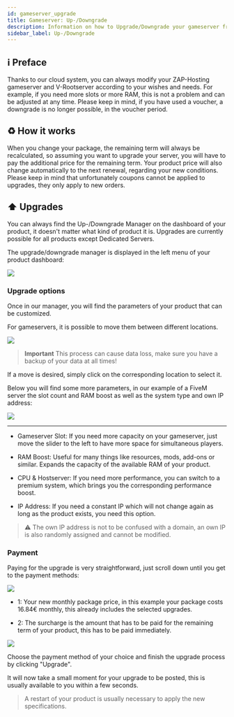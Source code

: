 ```yaml
---
id: gameserver_upgrade
title: Gameserver: Up-/Downgrade
description: Information on how to Upgrade/Downgrade your gameserver from ZAP-Hosting.com - ZAP-Hosting.com documentation
sidebar_label: Up-/Downgrade
---
```


## ℹ️ Preface

Thanks to our cloud system, you can always modify your ZAP-Hosting gameserver and V-Rootserver according to your wishes and needs.
For example, if you need more slots or more RAM, this is not a problem and can be adjusted at any time.
Please keep in mind, if you have used a voucher, a downgrade is no longer possible, in the voucher period.

## ♻️ How it works

When you change your package, the remaining term will always be recalculated, so assuming you want to upgrade your server, you will have to pay the additional price for the remaining term.
Your product price will also change automatically to the next renewal, regarding your new conditions.
Please keep in mind that unfortunately coupons cannot be applied to upgrades, they only apply to new orders.

## ⬆️ Upgrades

You can always find the Up-/Downgrade Manager on the dashboard of your product, it doesn't matter what kind of product it is.
Upgrades are currently possible for all products except Dedicated Servers.

The upgrade/downgrade manager is displayed in the left menu of your product dashboard:

![](https://screensaver01.zap-hosting.com/index.php/s/27Lb2rTJ3N9SNX5/preview)

### Upgrade options

Once in our manager, you will find the parameters of your product that can be customized.

For gameservers, it is possible to move them between different locations.

![](https://screensaver01.zap-hosting.com/index.php/s/H55ZK3TniQDHgpb/preview)

> **Important** This process can cause data loss, make sure you have a backup of your data at all times!

If a move is desired, simply click on the corresponding location to select it.

Below you will find some more parameters, in our example of a FiveM server the slot count and RAM boost as well as the system type and own IP address:

![](https://screensaver01.zap-hosting.com/index.php/s/osQCmw3fRR3KcML/preview)

*** 

* Gameserver Slot: If you need more capacity on your gameserver, just move the slider to the left to have more space for simultaneous players.

* RAM Boost: Useful for many things like resources, mods, add-ons or similar. Expands the capacity of the available RAM of your product.

* CPU & Hostserver: If you need more performance, you can switch to a premium system, which brings you the corresponding performance boost.

* IP Address: If you need a constant IP which will not change again as long as the product exists, you need this option.

> ⚠ The own IP address is not to be confused with a domain, an own IP is also randomly assigned and cannot be modified.

### Payment

Paying for the upgrade is very straightforward, just scroll down until you get to the payment methods:

![](https://screensaver01.zap-hosting.com/index.php/s/5qQqqqdHWDyFwKG/preview)

* 1: Your new monthly package price, in this example your package costs 16.84€ monthly, this already includes the selected upgrades.

* 2: The surcharge is the amount that has to be paid for the remaining term of your product, this has to be paid immediately.

![](https://screensaver01.zap-hosting.com/index.php/s/qowNWgRFbZWmNLt/preview)

Choose the payment method of your choice and finish the upgrade process by clicking "Upgrade".

It will now take a small moment for your upgrade to be posted, this is usually available to you within a few seconds.

> A restart of your product is usually necessary to apply the new specifications.
